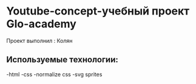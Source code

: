 # Youtube-concept-учебный проект Glo-academy
Проект выполнил : Колян

## Используемые технологии:
-html
-css
-normalize css
-svg sprites

